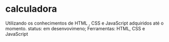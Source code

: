 # calculadora
Utilizando os conhecimentos de HTML , CSS e JavaScript adquiridos até o momento.
status: em desenvovimeno;
Ferramentas: HTML, CSS e JavaScript
